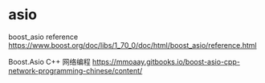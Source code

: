 # asio
boost_asio reference
https://www.boost.org/doc/libs/1_70_0/doc/html/boost_asio/reference.html


Boost.Asio C++ 网络编程
https://mmoaay.gitbooks.io/boost-asio-cpp-network-programming-chinese/content/

